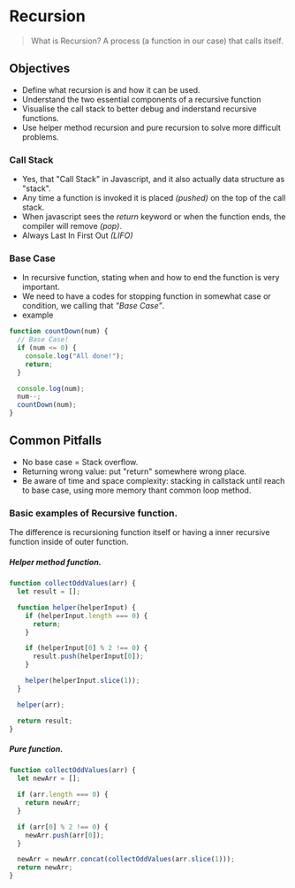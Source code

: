 # Recursion

> What is Recursion?
> A process (a function in our case) that calls itself.

## Objectives

- Define what recursion is and how it can be used.
- Understand the two essential components of a recursive function
- Visualise the call stack to better debug and inderstand recursive functions.
- Use helper method recursion and pure recursion to solve more difficult problems.

### Call Stack

- Yes, that "Call Stack" in Javascript, and it also actually data structure as "stack".
- Any time a function is invoked it is placed _(pushed)_ on the top of the call stack.
- When javascript sees the _return_ keyword or when the function ends, the compiler will remove _(pop)_.
- Always Last In First Out _(LIFO)_

### Base Case

- In recursive function, stating when and how to end the function is very important.
- We need to have a codes for stopping function in somewhat case or condition, we calling that _"Base Case"_.
- example

```javascript
function countDown(num) {
  // Base Case!
  if (num <= 0) {
    console.log("All done!");
    return;
  }

  console.log(num);
  num--;
  countDown(num);
}
```

## Common Pitfalls

- No base case = Stack overflow.
- Returning wrong value: put "return" somewhere wrong place.
- Be aware of time and space complexity: stacking in callstack until reach to base case, using more memory thant common loop method.

### Basic examples of Recursive function.

The difference is recursioning function itself or having a inner recursive function inside of outer function.

##### Helper method function.

```javascript
function collectOddValues(arr) {
  let result = [];

  function helper(helperInput) {
    if (helperInput.length === 0) {
      return;
    }

    if (helperInput[0] % 2 !== 0) {
      result.push(helperInput[0]);
    }

    helper(helperInput.slice(1));
  }

  helper(arr);

  return result;
}
```

##### Pure function.

```javascript
function collectOddValues(arr) {
  let newArr = [];

  if (arr.length === 0) {
    return newArr;
  }

  if (arr[0] % 2 !== 0) {
    newArr.push(arr[0]);
  }

  newArr = newArr.concat(collectOddValues(arr.slice(1)));
  return newArr;
}
```
